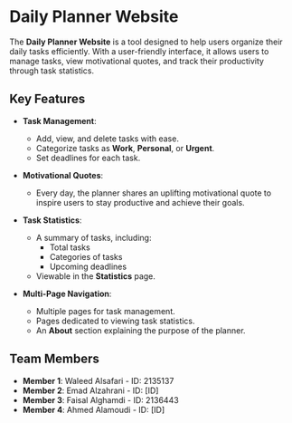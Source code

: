 # Daily Planner Website  

The **Daily Planner Website** is a tool designed to help users organize their daily tasks efficiently. With a user-friendly interface, it allows users to manage tasks, view motivational quotes, and track their productivity through task statistics.  

## Key Features  
- **Task Management**:  
  - Add, view, and delete tasks with ease.  
  - Categorize tasks as **Work**, **Personal**, or **Urgent**.  
  - Set deadlines for each task.  

- **Motivational Quotes**:  
  - Every day, the planner shares an uplifting motivational quote to inspire users to stay productive and achieve their goals.  

- **Task Statistics**:  
  - A summary of tasks, including:  
    - Total tasks  
    - Categories of tasks  
    - Upcoming deadlines  
  - Viewable in the **Statistics** page.  

- **Multi-Page Navigation**:  
  - Multiple pages for task management.  
  - Pages dedicated to viewing task statistics.  
  - An **About** section explaining the purpose of the planner.  

## Team Members  
- **Member 1**: Waleed Alsafari - ID: 2135137  
- **Member 2**: Emad Alzahrani - ID: [ID]  
- **Member 3**: Faisal Alghamdi - ID: 2136443  
- **Member 4**: Ahmed Alamoudi - ID: [ID]  

